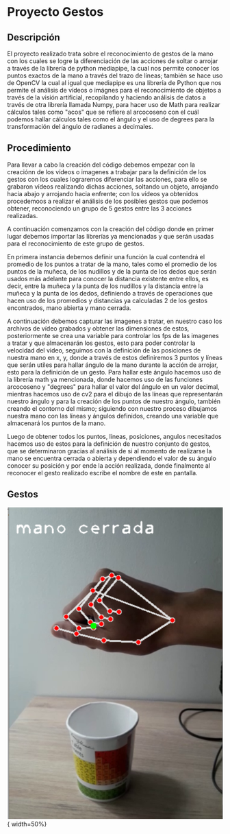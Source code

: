 # Proyecto Gestos
## Descripción
El proyecto realizado trata sobre el reconocimiento de gestos de la mano con los cuales se logre la diferenciación de las acciones de soltar o arrojar a través de la librería de python mediapipe, la cual nos permite conocer los puntos exactos de la mano a través del trazo de líneas; también se hace uso de OpenCV la cual al igual que mediapipe es una librería de Python que nos permite el análisis de vídeos o imágnes para el reconocimiento de objetos a través de la visión artificial, recopilando y haciendo análisis de datos a través de otra librería llamada Numpy, para hacer uso de Math para realizar cálculos tales como "acos" que se refiere al arcocoseno con el cuál podemos hallar cálculos tales como el ángulo y el uso de degrees para la  transformación del ángulo de radianes a decimales.

## Procedimiento
Para llevar a cabo la creación del código debemos empezar con la creaciónn de los vídeos o imagenes a trabajar para la definición de los gestos con los cuales lograremos diferenciar las acciones, para ello se grabaron vídeos realizando dichas acciones, soltando un objeto, arrojando hacia abajo y arrojando hacia enfrente; con los vídeos ya obtenidos procedemoos a realizar el análisis de los posibles gestos que podemos obtener, reconociendo un grupo de 5 gestos entre las 3 acciones realizadas.

A continuación comenzamos con la creación del código donde en primer lugar debemos importar las librerías ya mencionadas y que serán usadas para el reconocimiento de este grupo de gestos.

En primera instancia debemos definir una función la cual contendrá el promedio de los puntos a tratar de la mano, tales como el promedio de los puntos de la muñeca, de los nudillos y de la punta de los dedos que serán usados más adelante para conocer la distancia existente entre ellos, es decir, entre la muñeca y la punta de los nudillos y la distancia entre la muñeca y la punta de los dedos, definiendo a través de operaciones que hacen uso de los promedios y distancias ya calculadas 2 de los gestos encontrados, mano abierta y mano cerrada.

A continuación debemos capturar las imagenes a tratar, en nuestro caso los archivos de vídeo grabados y obtener las dimensiones de estos, posteriormente se crea una variable para controlar los fps de las imagenes a tratar y que almacenarán los gestos, esto para poder controlar la velocidad del video, seguimos con la definición de las posiciones de nuestra mano en x, y, donde a través de estos definiremos 3 puntos y líneas que serán utiles para hallar ángulo de la mano durante la acción de arrojar, esto para la definición de un gesto.
Para hallar este ángulo hacemos uso de la librería math ya mencionada, donde hacemos uso de las funciones arcocoseno y "degrees" para hallar el valor del ángulo en un valor decimal, mientras hacemos uso de cv2 para el dibujo de las líneas que representarán nuestro ángulo y para la creación de los puntos de nuestro ángulo, también creando el contorno del mismo; siguiendo con nuestro proceso dibujamos nuestra mano con las líneas y ángulos definidos, creando una variable que almacenará los puntos de la mano.

Luego de obtener todos los puntos, líneas, posiciones, angulos necesitados hacemos uso de estos para la definición de nuestro conjunto de gestos, que se determinaron gracias al análisis de si al momento de realizarse la mano se encuentra cerrada o abierta y dependiendo el valor de su ángulo conocer su posición y por ende la acción realizada, donde finalmente al reconocer el gesto realizado escribe el nombre de este en pantalla.

## Gestos
![Mano_cerrada](Mano_cerrada.PNG "Gesto: Mano Cerrada"){ width=50%}
